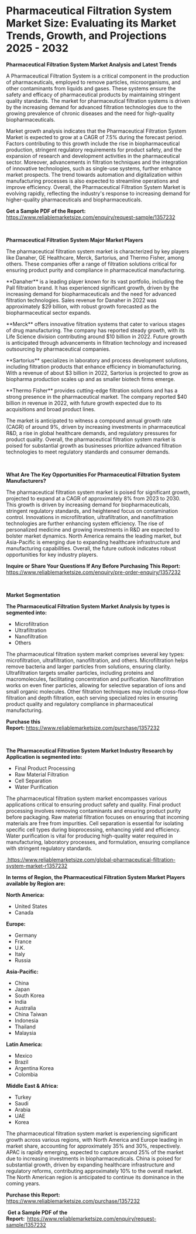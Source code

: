 <p><h1>Pharmaceutical Filtration System Market Size: Evaluating its Market Trends, Growth, and Projections 2025 - 2032</h1></p><p><strong>Pharmaceutical Filtration System Market Analysis and Latest Trends</strong></p>
<p><p>A Pharmaceutical Filtration System is a critical component in the production of pharmaceuticals, employed to remove particles, microorganisms, and other contaminants from liquids and gases. These systems ensure the safety and efficacy of pharmaceutical products by maintaining stringent quality standards. The market for pharmaceutical filtration systems is driven by the increasing demand for advanced filtration technologies due to the growing prevalence of chronic diseases and the need for high-quality biopharmaceuticals.</p><p>Market growth analysis indicates that the Pharmaceutical Filtration System Market is expected to grow at a CAGR of 7.5% during the forecast period. Factors contributing to this growth include the rise in biopharmaceutical production, stringent regulatory requirements for product safety, and the expansion of research and development activities in the pharmaceutical sector. Moreover, advancements in filtration techniques and the integration of innovative technologies, such as single-use systems, further enhance market prospects. The trend towards automation and digitalization within manufacturing processes is also expected to streamline operations and improve efficiency. Overall, the Pharmaceutical Filtration System Market is evolving rapidly, reflecting the industry's response to increasing demand for higher-quality pharmaceuticals and biopharmaceuticals.</p></p>
<p><strong>Get a Sample PDF of the Report:&nbsp;</strong> <a href="https://www.reliablemarketsize.com/enquiry/request-sample/1357232?utm_campaign=3214&utm_medium=2&utm_source=Github&utm_content=ia&utm_term=19042025&utm_id=pharmaceutical-filtration-system">https://www.reliablemarketsize.com/enquiry/request-sample/1357232</a></p>
<p>&nbsp;</p>
<p><strong>Pharmaceutical Filtration System Major Market Players</strong></p>
<p><p>The pharmaceutical filtration system market is characterized by key players like Danaher, GE Healthcare, Merck, Sartorius, and Thermo Fisher, among others. These companies offer a range of filtration solutions critical for ensuring product purity and compliance in pharmaceutical manufacturing.</p><p>**Danaher** is a leading player known for its vast portfolio, including the Pall filtration brand. It has experienced significant growth, driven by the increasing demand for biopharmaceuticals and the need for advanced filtration technologies. Sales revenue for Danaher in 2022 was approximately $29 billion, with robust growth forecasted as the biopharmaceutical sector expands.</p><p>**Merck** offers innovative filtration systems that cater to various stages of drug manufacturing. The company has reported steady growth, with its Life Science division contributing around $10 billion in 2022. Future growth is anticipated through advancements in filtration technology and increased outsourcing by pharmaceutical companies.</p><p>**Sartorius** specializes in laboratory and process development solutions, including filtration products that enhance efficiency in biomanufacturing. With a revenue of about $3 billion in 2022, Sartorius is projected to grow as biopharma production scales up and as smaller biotech firms emerge.</p><p>**Thermo Fisher** provides cutting-edge filtration solutions and has a strong presence in the pharmaceutical market. The company reported $40 billion in revenue in 2022, with future growth expected due to its acquisitions and broad product lines.</p><p>The market is anticipated to witness a compound annual growth rate (CAGR) of around 9%, driven by increasing investments in pharmaceutical R&D, a rise in global healthcare demands, and regulatory pressures for product quality. Overall, the pharmaceutical filtration system market is poised for substantial growth as businesses prioritize advanced filtration technologies to meet regulatory standards and consumer demands.</p></p>
<p>&nbsp;</p>
<p><strong>What Are The Key Opportunities For Pharmaceutical Filtration System Manufacturers?</strong></p>
<p><p>The pharmaceutical filtration system market is poised for significant growth, projected to expand at a CAGR of approximately 8% from 2023 to 2030. This growth is driven by increasing demand for biopharmaceuticals, stringent regulatory standards, and heightened focus on contamination control. Innovations in microfiltration, ultrafiltration, and nanofiltration technologies are further enhancing system efficiency. The rise of personalized medicine and growing investments in R&D are expected to bolster market dynamics. North America remains the leading market, but Asia-Pacific is emerging due to expanding healthcare infrastructure and manufacturing capabilities. Overall, the future outlook indicates robust opportunities for key industry players.</p></p>
<p><strong>Inquire or Share Your Questions If Any Before Purchasing This Report:</strong> <a href="https://www.reliablemarketsize.com/enquiry/pre-order-enquiry/1357232?utm_campaign=3214&utm_medium=2&utm_source=Github&utm_content=ia&utm_term=19042025&utm_id=pharmaceutical-filtration-system">https://www.reliablemarketsize.com/enquiry/pre-order-enquiry/1357232</a></p>
<p>&nbsp;</p>
<p><strong>Market Segmentation</strong></p>
<p><strong>The Pharmaceutical Filtration System Market Analysis by types is segmented into:</strong></p>
<p><ul><li>Microfiltration</li><li>Ultrafiltration</li><li>Nanofiltration</li><li>Others</li></ul></p>
<p><p>The pharmaceutical filtration system market comprises several key types: microfiltration, ultrafiltration, nanofiltration, and others. Microfiltration helps remove bacteria and larger particles from solutions, ensuring clarity. Ultrafiltration targets smaller particles, including proteins and macromolecules, facilitating concentration and purification. Nanofiltration works on even finer particles, allowing for selective separation of ions and small organic molecules. Other filtration techniques may include cross-flow filtration and depth filtration, each serving specialized roles in ensuring product quality and regulatory compliance in pharmaceutical manufacturing.</p></p>
<p><strong>Purchase this Report:&nbsp;</strong><a href="https://www.reliablemarketsize.com/purchase/1357232?utm_campaign=3214&utm_medium=2&utm_source=Github&utm_content=ia&utm_term=19042025&utm_id=pharmaceutical-filtration-system">https://www.reliablemarketsize.com/purchase/1357232</a></p>
<p>&nbsp;</p>
<p><strong>The Pharmaceutical Filtration System Market Industry Research by Application is segmented into:</strong></p>
<p><ul><li>Final Product Processing</li><li>Raw Material Filtration</li><li>Cell Separation</li><li>Water Purification</li></ul></p>
<p><p>The pharmaceutical filtration system market encompasses various applications critical to ensuring product safety and quality. Final product processing involves removing contaminants and ensuring product purity before packaging. Raw material filtration focuses on ensuring that incoming materials are free from impurities. Cell separation is essential for isolating specific cell types during bioprocessing, enhancing yield and efficiency. Water purification is vital for producing high-quality water required in manufacturing, laboratory processes, and formulation, ensuring compliance with stringent regulatory standards.</p></p>
<p><a href="https://www.reliablemarketsize.com/global-pharmaceutical-filtration-system-market-r1357232?utm_campaign=3214&utm_medium=2&utm_source=Github&utm_content=ia&utm_term=19042025&utm_id=pharmaceutical-filtration-system">&nbsp;https://www.reliablemarketsize.com/global-pharmaceutical-filtration-system-market-r1357232</a></p>
<p><strong>In terms of Region, the Pharmaceutical Filtration System Market Players available by Region are:</strong></p>
<p>
    <p> <strong> North America: </strong>
        <ul>
            <li>United States</li>
            <li>Canada</li>
        </ul>
        </p> 
    <p> <strong> Europe: </strong>
        <ul>
            <li>Germany</li>
            <li>France</li>
            <li>U.K.</li>
            <li>Italy</li>
            <li>Russia</li>
        </ul>
        </p> 
    <p> <strong> Asia-Pacific: </strong>
        <ul>
            <li>China</li>
            <li>Japan</li>
            <li>South Korea</li>
            <li>India</li>
            <li>Australia</li>
            <li>China Taiwan</li>
            <li>Indonesia</li>
            <li>Thailand</li>
            <li>Malaysia</li>
        </ul>
        </p> 
    <p> <strong> Latin America: </strong>
        <ul>
            <li>Mexico</li>
            <li>Brazil</li>
            <li>Argentina Korea</li>
            <li>Colombia</li>
        </ul>
        </p> 
    <p> <strong> Middle East & Africa: </strong>
        <ul>
            <li>Turkey</li>
            <li>Saudi</li>
            <li>Arabia</li>
            <li>UAE</li>
            <li>Korea</li>
        </ul>
    </p>
    </p>
<p><p>The pharmaceutical filtration system market is experiencing significant growth across various regions, with North America and Europe leading in market share, accounting for approximately 35% and 30%, respectively. APAC is rapidly emerging, expected to capture around 25% of the market due to increasing investments in biopharmaceuticals. China is poised for substantial growth, driven by expanding healthcare infrastructure and regulatory reforms, contributing approximately 10% to the overall market. The North American region is anticipated to continue its dominance in the coming years.</p></p>
<p><strong>Purchase this Report: </strong><a href="https://www.reliablemarketsize.com/purchase/1357232?utm_campaign=3214&utm_medium=2&utm_source=Github&utm_content=ia&utm_term=19042025&utm_id=pharmaceutical-filtration-system">https://www.reliablemarketsize.com/purchase/1357232</a></p>
<p>&nbsp;<strong>Get a Sample PDF of the Report:&nbsp;&nbsp;</strong><a href="https://www.reliablemarketsize.com/enquiry/request-sample/1357232?utm_campaign=3214&utm_medium=2&utm_source=Github&utm_content=ia&utm_term=19042025&utm_id=pharmaceutical-filtration-system">https://www.reliablemarketsize.com/enquiry/request-sample/1357232</a></p>
<p><strong></strong></p>
<p><p></p><p></p><p></p></p>